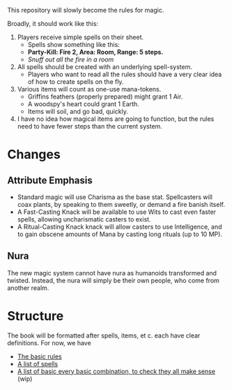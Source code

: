 
This repository will slowly become the rules for magic.

Broadly, it should work like this:

1. Players receive simple spells on their sheet.
    * Spells show something like this:
    * **Party-Kill: Fire 2, Area: Room, Range: 5 steps.**
    * *Snuff out all the fire in a room*
2. All spells should be created with an underlying spell-system.
    * Players who want to read all the rules should have a very clear idea of how to create spells on the fly.
3. Various items will count as one-use mana-tokens.
    * Griffins feathers (properly prepared) might grant 1 Air.
    * A woodspy's heart could grant 1 Earth.
    * Items will soil, and go bad, quickly.
4. I have no idea how magical items are going to function, but the rules need to have fewer steps than the current system.

# Changes

## Attribute Emphasis

- Standard magic will use Charisma as the base stat. Spellcasters will coax plants, by speaking to them sweetly, or demand a fire banish itself.
- A Fast-Casting Knack will be available to use Wits to cast even faster spells, allowing uncharismatic casters to exist.
- A Ritual-Casting Knack knack will allow casters to use Intelligence, and to gain obscene amounts of Mana by casting long rituals (up to 10 MP).

## Nura

The new magic system cannot have nura as humanoids transformed and twisted.
Instead, the nura will simply be their own people, who come from another realm.

# Structure

The book will be formatted after spells, items, et c. each have clear definitions.
For now, we have

- [The basic rules](rules.md)
- [A list of spells](spell_list.md)
- [A list of basic every basic combination, to check they all make sense](overview.md) (wip)
